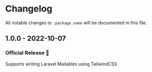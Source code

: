 # Changelog

All notable changes to `:package_name` will be documented in this file.

## 1.0.0 - 2022-10-07

### Official Release 🥳

Supports writing Laravel Mailables using TailwindCSS
